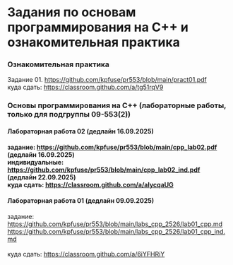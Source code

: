 # Задания по основам программирования на C++ и ознакомительная практика #
### Ознакомительная практика ###

Задание 01. https://github.com/kpfuse/pr553/blob/main/pract01.pdf </br>
куда сдать: https://classroom.github.com/a/tg51rqV9 </br>


### Основы программирования на C++ (лабораторные работы, только для подгруппы 09-553(2)) ### 

#### Лабораторная работа 02 (дедлайн 16.09.2025) ####

**задание: https://github.com/kpfuse/pr553/blob/main/cpp_lab02.pdf (дедлайн 16.09.2025)</br>**
**индивидуальные: https://github.com/kpfuse/pr553/blob/main/cpp_lab02_ind.pdf (дедлайн 22.09.2025)</br>**
**куда сдать: https://classroom.github.com/a/alycqaUG </br>**
 

#### Лабораторная работа 01 (дедлайн 09.09.2025) ####
задание: https://github.com/kpfuse/pr553/blob/main/labs_cpp_2526/lab01_cpp.md</br>
https://github.com/kpfuse/pr553/blob/main/labs_cpp_2526/lab01_cpp_ind.md </br>
</br>
куда сдать: https://classroom.github.com/a/6iYFHRiY </br>
 


